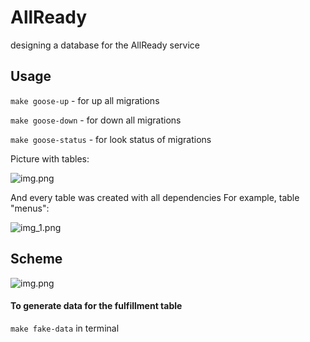 # AllReady
designing a database for the AllReady service

## Usage

```make goose-up``` - for up all migrations

```make goose-down``` - for down all migrations

```make goose-status``` - for look status of migrations


Picture with tables:

![img.png](docs/img.png)

And every table was created with all dependencies
For example, table "menus":

![img_1.png](docs/img_1.png)

## Scheme 

![img.png](docs/scheme.png)

#### To generate data for the fulfillment table 

```make fake-data``` in terminal